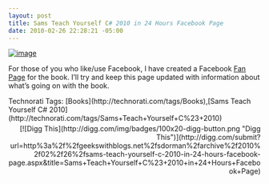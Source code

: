 ```yaml
---
layout: post
title: Sams Teach Yourself C# 2010 in 24 Hours Facebook Page
date: 2010-02-26 22:28:21 -05:00
---
```


[![image](http://gwb.blob.core.windows.net/sdorman/WindowsLiveWriter/SamsTeachYourselfC2010in24HoursFacebookP_13C02/image_6.png "image")](http://www.facebook.com/pages/Sams-Teach-Yourself-Visual-C-2010-in-24-Hours/331032551363) 

For those of you who like/use Facebook, I have created a Facebook [Fan Page](http://www.facebook.com/pages/Sams-Teach-Yourself-Visual-C-2010-in-24-Hours/331032551363) for the book. I’ll try and keep this page updated with information about what’s going on with the book.
  <div style="padding-bottom: 0px; margin: 0px; padding-left: 0px; padding-right: 0px; display: inline; float: none; padding-top: 0px" id="scid:0767317B-992E-4b12-91E0-4F059A8CECA8:4880f383-9c86-4e17-88d2-4d2e978afb93" class="wlWriterSmartContent">Technorati Tags: [Books](http://technorati.com/tags/Books),[Sams Teach Yourself C# 2010](http://technorati.com/tags/Sams+Teach+Yourself+C%23+2010)</div><div class="wlWriterHeaderFooter" style="text-align:right; margin:0px; padding:4px 0px 4px 0px;">[![Digg This](http://digg.com/img/badges/100x20-digg-button.png "Digg This")](http://digg.com/submit?url=http%3a%2f%2fgeekswithblogs.net%2fsdorman%2farchive%2f2010%2f02%2f26%2fsams-teach-yourself-c-2010-in-24-hours-facebook-page.aspx&title=Sams+Teach+Yourself+C%23+2010+in+24+Hours+Facebook+Page)</div>
